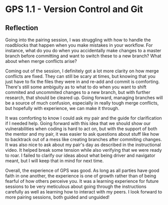 # GPS 1.1 - Version Control and Git
## Reflection

Going into the pairing session, I was struggling with how to handle the roadblocks that happen when you make mistakes in your workflow. For instance, what do you do when you accidentally make changes to a master branch before committing and want to switch these to a new branch? What about when merge conflicts arise?

Coming out of the session, I definitely got a lot more clarity on how merge conflicts are fixed. They can still be scary at times, but knowing that you just have to fix the files they were in and re-add and commit is comforting. There's still some ambiguity as to what to do when you want to shift commited and uncommited changes to a new branch, but with further research, that should be cleared up. Going forward, managing branches will be a source of much confusion, especially in really tough merge conflicts, but hopefully with experience, we can make it through.

It was comforting to know I could ask my pair and the guide for clarification if I needed help. Going forward with this idea that we should show our vulnerabilities when coding is hard to act on, but with the support of both the mentor and my pair, it was easier to ask questions about stuff like how to backtrack out of a mess like creating branches after commiting changes. It was also nice to ask about my pair's day as described in the instructional video. It helped break some tension while also verifying that we were ready to roar. I failed to clarify our ideas about what being driver and navigator meant, but I will keep that in mind for next time.

Overall, the experience of GPS was good. As long as all parties have good faith in one another, the experience is one of growth rather than of being fearful of how others perceive you. It was a learning experience for future sessions to be very meticulous about going through the instructions carefully as well as learning how to interact with my peers. I look forward to more pairing sessions, both guided and unguided!